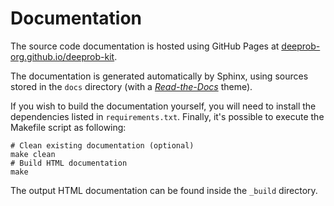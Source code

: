 # Documentation

The source code documentation is hosted using GitHub Pages at
[deeprob-org.github.io/deeprob-kit](https://deeprob-org.github.io/deeprob-kit/).

The documentation is generated automatically by Sphinx, using sources stored in the `docs` directory
(with a [*Read-the-Docs*](https://readthedocs.org/) theme).

If you wish to build the documentation yourself, you will need to install the dependencies listed in `requirements.txt`.
Finally, it's possible to execute the Makefile script as following:
```shell
# Clean existing documentation (optional)
make clean
# Build HTML documentation
make
```
The output HTML documentation can be found inside the `_build` directory.
